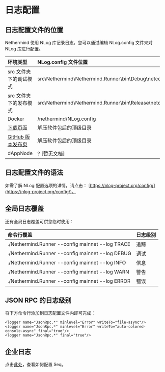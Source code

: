 # 日志配置

## 日志配置文件的位置

Nethermind 使用 NLog 库记录日志。您可以通过编辑 NLog.config 文件来对 NLog 库进行配置。

| 环境类型 | NLog.config 文件位置 |
| :--- | :--- |
| src 文件夹下的调试模式 | src\Nethermind\Nethermind.Runner\bin\Debug\netcoreapp3.1\NLog.config |
| src 文件夹下的发布模式 | src\Nethermind\Nethermind.Runner\bin\Release\netcoreapp3.1\NLog.config |
| Docker | /nethermind/NLog.config |
| [下载页面](https://downloads.nethermind.io) | 解压软件包后的顶级目录 |
| [GitHub 版本发布页](https://github.com/NethermindEth/nethermind/releases) | 解压软件包后的顶级目录 |
| dAppNode | ? \[暂无文档\] |

## 日志配置文件的语法

如需了解 NLog 配置选项的详情，请点击： [https://nlog-project.org/config/](https://nlog-project.org/config/)。

## 全局日志覆盖

还有全局日志覆盖可供您临时使用：

| 命令行覆盖 | 日志级别 |
| :--- | :--- |
| ./Nethermind.Runner --config mainnet --log TRACE | 追踪 |
| ./Nethermind.Runner --config mainnet --log DEBUG | 调试 |
| ./Nethermind.Runner --config mainnet --log INFO | 信息 |
| ./Nethermind.Runner --config mainnet --log WARN | 警告 |
| ./Nethermind.Runner --config mainnet --log ERROR | 错误 |

## JSON RPC 的日志级别

将下方命令行添加到日志配置文件内即可完成：

```text
<logger name="JsonRpc.*" minlevel="Error" writeTo="file-async"/>
<logger name="JsonRpc.*" minlevel="Error" writeTo="auto-colored-console-async" final="true"/>
<logger name="JsonRpc.*" final="true"/>
```

## 企业日志

点击[此处](https://docs.nethermind.io/nethermind/enterprise/seq)，查看如何配置 Seq。

